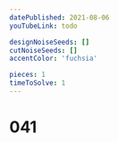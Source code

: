 ```yaml
---
datePublished: 2021-08-06
youTubeLink: todo

designNoiseSeeds: []
cutNoiseSeeds: []
accentColor: 'fuchsia'

pieces: 1
timeToSolve: 1
---
```


# 041
